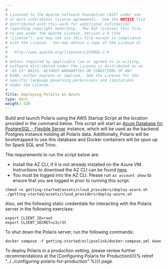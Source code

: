 ```yaml
---
#
# Licensed to the Apache Software Foundation (ASF) under one
# or more contributor license agreements.  See the NOTICE file
# distributed with this work for additional information
# regarding copyright ownership.  The ASF licenses this file
# to you under the Apache License, Version 2.0 (the
# "License"); you may not use this file except in compliance
# with the License.  You may obtain a copy of the License at
#
#   http://www.apache.org/licenses/LICENSE-2.0
#
# Unless required by applicable law or agreed to in writing,
# software distributed under the License is distributed on an
# "AS IS" BASIS, WITHOUT WARRANTIES OR CONDITIONS OF ANY
# KIND, either express or implied.  See the License for the
# specific language governing permissions and limitations
# under the License.
#
Title: Deploying Polaris on Azure
type: docs
weight: 320
---
```


Build and launch Polaris using the AWS Startup Script at the location provided in the command below. This script will start an [Azure Database for PostgreSQL - Flexible Server](https://learn.microsoft.com/en-us/azure/postgresql/flexible-server/overview) instance, which will be used as the backend Postgres instance holding all Polaris data.
Additionally, Polaris will be bootstrapped to use this database and Docker containers will be spun up for Spark SQL and Trino.

The requirements to run the script below are:
* Install the AZ CLI, if it is not already installed on the Azure VM. Instructions to download the AZ CLI can be found [here](https://learn.microsoft.com/en-us/cli/azure/install-azure-cli).
* You must be logged into the AZ CLI. Please run `az account show` to ensure that you are logged in prior to running this script.

```shell
chmod +x getting-started/assets/cloud_providers/deploy-azure.sh
./getting-started/assets/cloud_providers/deploy-azure.sh
```

Also, set the following static credentials for interacting with the Polaris server in the following exercises: 

```shell
export CLIENT_ID=root
export CLIENT_SECRET=s3cr3t
```

To shut down the Polaris server, run the following commands:

```shell
docker compose -f getting-started/eclipselink/docker-compose.yml down
```

To deploy Polaris in a production setting, please review further recommendations at the [Configuring Polaris for Production]({{% relref "../../configuring-polaris-for-production" %}}) page.